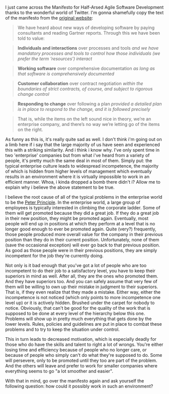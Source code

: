 I just came across the Manifesto for Half-Arsed Agile Software Development thanks to the wonderful world of Twitter.  I'm gonna shamefully copy the text of the manifesto from the [original website](http://www.halfarsedagilemanifesto.org/): 

> We have heard about new ways of developing software by
paying consultants and reading Gartner reports. Through
this we have been told to value:

> **Individuals and interactions** over processes and tools
*and we have mandatory processes and tools to control how those individuals (we prefer the term ‘resources’) interact*

> **Working software** over comprehensive documentation
*as long as that software is comprehensively documented*

> **Customer collaboration** over contract negotiation
*within the boundaries of strict contracts, of course, and subject to rigorous change control*

> **Responding to change** over following a plan
*provided a detailed plan is in place to respond to the change, and it is followed precisely*

> That is, while the items on the left sound nice in theory, we’re an enterprise company, and there’s no way we’re letting go of the items on the right.

As funny as this is, it's really quite sad as well.  I don't think i'm going out on a limb here if i say that the large majority of us have seen and experienced this with a striking similarity.  And i think i know why.  I've only spent time in two 'enterprise' companies but from what i've heard from a variety of people, it's pretty much the same deal in most of them.  Simply put: the typical enterprise culture leads to widespread incompetence, the majority of which is hidden from higher levels of management which eventually results in an environment where it is virtually impossible to work in an efficient manner.  Whoa, i kinda dropped a bomb there didn't i? Allow me to explain why i believe the above statement to be true.

I believe the root cause of all of the typical problems in the enterprise world to be the [Peter Principle](http://en.wikipedia.org/wiki/Peter_Principle).  In the enterprise world, a large group of employees is typically interested in climbing the corporate ladder.  Some of them will get promoted because they did a great job.  If they do a great job in their new position, they might be promoted again.  Eventually, most people will end up in positions at which they perform at a level that is no longer good enough to ever be promoted again.  Quite (very?) frequently, those people produced more overall value for the company in their previous position than they do in their current position.  Unfortunately, none of them (save the occasional exception) will ever go back to that previous position.  As good as those people were in their previous positions, they are simply incompetent for the job they're currently doing.  

Not only is it bad enough that you've got a lot of people who are too incompetent to do their job to a satisfactory level, you have to keep their superiors in mind as well.  After all, they are the ones who promoted them.  And they have superiors too.  And you can safely assume that very few of them will be willing to own up their mistake in judgment to their superiors.  That is, if they even realize that they made a mistake.  Either way, either the incompetence is not noticed (which only points to more incompetence one level up) or it is actively hidden.  Brushed under the carpet for nobody to notice.  Obviously, that can't be good for the quality of the work that is supposed to be done at every level of the hierarchy below this one.  Problems will show up in pretty much everything that gets done by the lower levels.  Rules, policies and guidelines are put in place to combat these problems and to try to keep the situation under control.

This in turn leads to decreased motivation, which is especially deadly for those who do have the skills and talent to right a lot of wrongs.  You're either losing time and efficiency because of people who no longer care, or because of people who simply can't do what they're supposed to do.  Some will persevere, only to be promoted until they too are part of the problem.  And the others will leave and prefer to work for smaller companies where everything seems to go "a lot smoother and easier".

With that in mind, go over the manifesto again and ask yourself the following question: how could it possibly work in such an environment?